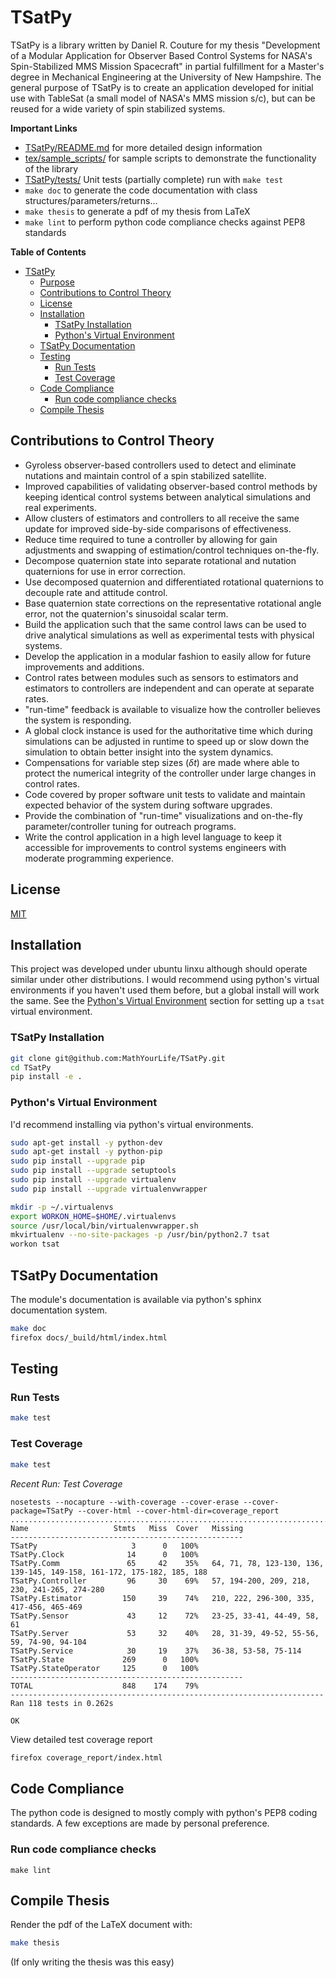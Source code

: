 # TSatPy

TSatPy is a library written by Daniel R. Couture for my thesis "Development of a Modular Application for Observer Based Control Systems for NASA's Spin-Stabilized MMS Mission Spacecraft" in partial fulfillment for a Master's degree in Mechanical Engineering at the University of New Hampshire.  The general purpose of TSatPy is to create an application developed for initial use with TableSat (a small model of NASA's MMS mission s/c), but can be reused for a wide variety of spin stabilized systems.

**Important Links**

* [TSatPy/README.md](TSatPy/README.md) for more detailed design information
* [tex/sample_scripts/](tex/sample_scripts/) for sample scripts to demonstrate the functionality of the library
* [TSatPy/tests/](TSatPy/tests) Unit tests (partially complete) run with `make test`
* `make doc` to generate the code documentation with class structures/parameters/returns...
* `make thesis` to generate a pdf of my thesis from LaTeX
* `make lint` to perform python code compliance checks against PEP8 standards

**Table of Contents**

<!--- start_TOC -->

* [TSatPy](#tsatpy)
	* [Purpose](#purpose)
	* [Contributions to Control Theory](#contributions-to-control-theory)
	* [License](#license)
	* [Installation](#installation)
		* [TSatPy Installation](#tsatpy-installation)
		* [Python's Virtual Environment](#pythons-virtual-environment)
	* [TSatPy Documentation](#tsatpy-documentation)
	* [Testing](#testing)
		* [Run Tests](#run-tests)
		* [Test Coverage](#test-coverage)
	* [Code Compliance](#code-compliance)
		* [Run code compliance checks](#run-code-compliance-checks)
	* [Compile Thesis](#compile-thesis)

<!--- end_TOC -->


## Contributions to Control Theory

* Gyroless observer-based controllers used to detect and eliminate nutations and maintain control of a spin stabilized satellite.
* Improved capabilities of validating observer-based control methods by keeping identical control systems between analytical simulations and real experiments.
* Allow clusters of estimators and controllers to all receive the same update for improved side-by-side comparisons of effectiveness.
* Reduce time required to tune a controller by allowing for gain adjustments and swapping of estimation/control techniques on-the-fly.
* Decompose quaternion state into separate rotational and nutation quaternions for use in error correction.
* Use decomposed quaternion and differentiated rotational quaternions to decouple rate and attitude control.
* Base quaternion state corrections on the representative rotational angle error, not the quaternion's sinusoidal scalar term.
* Build the application such that the same control laws can be used to drive analytical simulations as well as experimental tests with physical systems.
* Develop the application in a modular fashion to easily allow for future improvements and additions.
* Control rates between modules such as sensors to estimators and estimators to controllers are independent and can operate at separate rates.
* "run-time" feedback is available to visualize how the controller believes the system is responding.
* A global clock instance is used for the authoritative time which during simulations can be adjusted in runtime to speed up or slow down the simulation to obtain better insight into the system dynamics.
* Compensations for variable step sizes ($\delta t$) are made where able to protect the numerical integrity of the controller under large changes in control rates.
* Code covered by proper software unit tests to validate and maintain expected behavior of the system during software upgrades.
* Provide the combination of "run-time" visualizations and on-the-fly parameter/controller tuning for outreach programs.
* Write the control application in a high level language to keep it accessible for improvements to control systems engineers with moderate programming experience.


## License

[MIT](LICENSE)

## Installation

This project was developed under ubuntu linxu although should operate similar under other distributions.  I would recommend using python's virtual environments if you haven't used them before, but a global install will work the same.  See the [Python's Virtual Environment](#pythons-virtual-environment) section for setting up a `tsat` virtual environment.

### TSatPy Installation

```bash
git clone git@github.com:MathYourLife/TSatPy.git
cd TSatPy
pip install -e .
```

### Python's Virtual Environment

I'd recommend installing via python's virtual environments.

```bash
sudo apt-get install -y python-dev
sudo apt-get install -y python-pip
sudo pip install --upgrade pip
sudo pip install --upgrade setuptools
sudo pip install --upgrade virtualenv
sudo pip install --upgrade virtualenvwrapper

mkdir -p ~/.virtualenvs
export WORKON_HOME=$HOME/.virtualenvs
source /usr/local/bin/virtualenvwrapper.sh
mkvirtualenv --no-site-packages -p /usr/bin/python2.7 tsat
workon tsat
```

## TSatPy Documentation

The module's documentation is available via python's sphinx documentation system.

```bash
make doc
firefox docs/_build/html/index.html
```

## Testing

### Run Tests

```bash
make test
```

### Test Coverage

```bash
make test
```

*Recent Run: Test Coverage*
<!--- start_test_status -->
```
nosetests --nocapture --with-coverage --cover-erase --cover-package=TSatPy --cover-html --cover-html-dir=coverage_report
......................................................................................................................
Name                   Stmts   Miss  Cover   Missing
----------------------------------------------------
TSatPy                     3      0   100%
TSatPy.Clock              14      0   100%
TSatPy.Comm               65     42    35%   64, 71, 78, 123-130, 136, 139-145, 149-158, 161-172, 175-182, 185, 188
TSatPy.Controller         96     30    69%   57, 194-200, 209, 218, 230, 241-265, 274-280
TSatPy.Estimator         150     39    74%   210, 222, 296-300, 335, 417-456, 465-469
TSatPy.Sensor             43     12    72%   23-25, 33-41, 44-49, 58, 61
TSatPy.Server             53     32    40%   28, 31-39, 49-52, 55-56, 59, 74-90, 94-104
TSatPy.Service            30     19    37%   36-38, 53-58, 75-114
TSatPy.State             269      0   100%
TSatPy.StateOperator     125      0   100%
----------------------------------------------------
TOTAL                    848    174    79%
----------------------------------------------------------------------
Ran 118 tests in 0.262s

OK
```
<!--- end_test_status -->

View detailed test coverage report
```bash
firefox coverage_report/index.html
```

## Code Compliance

The python code is designed to mostly comply with python's PEP8 coding standards.  A few exceptions are made by personal preference.

### Run code compliance checks

```
make lint
```

## Compile Thesis

Render the pdf of the LaTeX document with:

```bash
make thesis
```

(If only writing the thesis was this easy)

